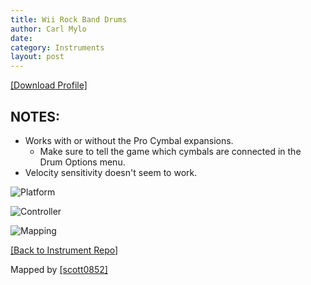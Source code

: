 ```yaml
---
title: Wii Rock Band Drums
author: Carl Mylo
date: 
category: Instruments
layout: post
---
```


[[Download Profile]](https://github.com/hmxmilohax/rb3-pc/raw/main/instrument-repo/Wii%20Rock%20Band%20Drums.7z)

## NOTES:


* Works with or without the Pro Cymbal expansions.
	* Make sure to tell the game which cymbals are connected in the Drum Options menu.
* Velocity sensitivity doesn't seem to work.


![Platform](https://raw.githubusercontent.com/hmxmilohax/rb3-pc/main/assets/images/instruments/plat/wii.png "Platform") 

![Controller](https://raw.githubusercontent.com/hmxmilohax/rb3-pc/main/assets/images/instruments/cont/rbdrmscontroller.png "Controller") 

![Mapping](https://raw.githubusercontent.com/hmxmilohax/rb3-pc/main/assets/images/instruments/maps/wiirbdrmsmapping.png "Mapping") 

[[Back to Instrument Repo]](https://hmxmilohax.github.io/rb3-pc/english/instrumentrepo/#instrument-list)



Mapped by [[scott0852]](https://twitter.com/scott0852)